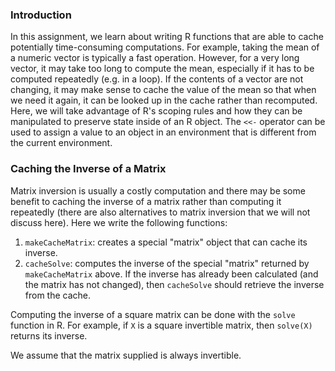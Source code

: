 ### Introduction

In this assignment, we learn about writing R functions that are able to 
cache potentially time-consuming computations. For example, taking the mean 
of a numeric vector is typically a fast operation. However, for a very long 
vector, it may take too long to compute the mean, especially if it has to be 
computed repeatedly (e.g. in a loop). If the contents of a vector are not 
changing, it may make sense to cache the value of the mean so that when we need 
it again, it can be looked up in the cache rather than recomputed. Here, we will take 
advantage of R's scoping rules and how they can be manipulated to preserve state 
inside of an R object. The `<<-` operator can be used to
assign a value to an object in an environment that is different from the
current environment.

### Caching the Inverse of a Matrix

Matrix inversion is usually a costly computation and there may be some
benefit to caching the inverse of a matrix rather than computing it
repeatedly (there are also alternatives to matrix inversion that we will
not discuss here). Here we write the following functions:

1.  `makeCacheMatrix`: creates a special "matrix" object
    that can cache its inverse.
2.  `cacheSolve`: computes the inverse of the special
    "matrix" returned by `makeCacheMatrix` above. If the inverse has
    already been calculated (and the matrix has not changed), then
    `cacheSolve` should retrieve the inverse from the cache.

Computing the inverse of a square matrix can be done with the `solve`
function in R. For example, if `X` is a square invertible matrix, then
`solve(X)` returns its inverse.

We assume that the matrix supplied is always
invertible.

